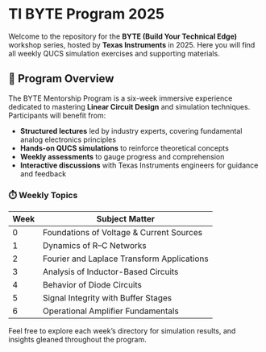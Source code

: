 # TI BYTE Program 2025

Welcome to the repository for the **BYTE (Build Your Technical Edge)** workshop series, hosted by **Texas Instruments** in 2025. Here you will find all weekly QUCS simulation exercises and supporting materials.

## 📘 Program Overview

The BYTE Mentorship Program is a six-week immersive experience dedicated to mastering **Linear Circuit Design** and simulation techniques. Participants will benefit from:

- **Structured lectures** led by industry experts, covering fundamental analog electronics principles  
- **Hands-on QUCS simulations** to reinforce theoretical concepts  
- **Weekly assessments** to gauge progress and comprehension  
- **Interactive discussions** with Texas Instruments engineers for guidance and feedback  

### ⏱️ Weekly Topics
| Week | Subject Matter                               |
|------|-----------------------------------------------|
| 0    | Foundations of Voltage & Current Sources      |
| 1    | Dynamics of R–C Networks                      |
| 2    | Fourier and Laplace Transform Applications    |
| 3    | Analysis of Inductor-Based Circuits           |
| 4    | Behavior of Diode Circuits                    |
| 5    | Signal Integrity with Buffer Stages           |
| 6    | Operational Amplifier Fundamentals            |

Feel free to explore each week’s directory for simulation results, and insights gleaned throughout the program.  

